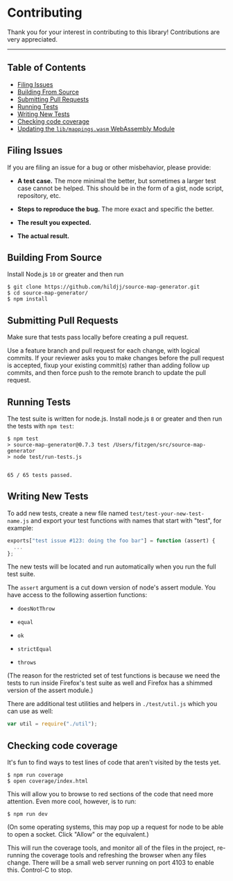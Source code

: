 # Contributing

Thank you for your interest in contributing to this library! Contributions are
very appreciated.

---

<!-- `npm run toc` to regenerate the Table of Contents -->

<!-- START doctoc generated TOC please keep comment here to allow auto update -->
<!-- DON'T EDIT THIS SECTION, INSTEAD RE-RUN doctoc TO UPDATE -->
## Table of Contents

- [Filing Issues](#filing-issues)
- [Building From Source](#building-from-source)
- [Submitting Pull Requests](#submitting-pull-requests)
- [Running Tests](#running-tests)
- [Writing New Tests](#writing-new-tests)
- [Checking code coverage](#checking-code-coverage)
- [Updating the `lib/mappings.wasm` WebAssembly Module](#updating-the-libmappingswasm-webassembly-module)

<!-- END doctoc generated TOC please keep comment here to allow auto update -->

## Filing Issues

If you are filing an issue for a bug or other misbehavior, please provide:

- **A test case.** The more minimal the better, but sometimes a larger test case
  cannot be helped. This should be in the form of a gist, node script,
  repository, etc.

- **Steps to reproduce the bug.** The more exact and specific the better.

- **The result you expected.**

- **The actual result.**

## Building From Source

Install Node.js `10` or greater and then run

    $ git clone https://github.com/hildjj/source-map-generator.git
    $ cd source-map-generator/
    $ npm install

## Submitting Pull Requests

Make sure that tests pass locally before creating a pull request.

Use a feature branch and pull request for each change, with logical commits. If
your reviewer asks you to make changes before the pull request is accepted,
fixup your existing commit(s) rather than adding follow up commits, and then
force push to the remote branch to update the pull request.

## Running Tests

The test suite is written for node.js. Install node.js `8` or greater and
then run the tests with `npm test`:

```shell
$ npm test
> source-map-generator@0.7.3 test /Users/fitzgen/src/source-map-generator
> node test/run-tests.js


65 / 65 tests passed.
```

## Writing New Tests

To add new tests, create a new file named `test/test-your-new-test-name.js` and
export your test functions with names that start with "test", for example:

```js
exports["test issue #123: doing the foo bar"] = function (assert) {
  ...
};
```

The new tests will be located and run automatically when you run the full test
suite.

The `assert` argument is a cut down version of node's assert module. You have
access to the following assertion functions:

- `doesNotThrow`

- `equal`

- `ok`

- `strictEqual`

- `throws`

(The reason for the restricted set of test functions is because we need the
tests to run inside Firefox's test suite as well and Firefox has a shimmed
version of the assert module.)

There are additional test utilities and helpers in `./test/util.js` which you
can use as well:

```js
var util = require("./util");
```

## Checking code coverage

It's fun to find ways to test lines of code that aren't visited by
the tests yet.

```shell
$ npm run coverage
$ open coverage/index.html
```

This will allow you to browse to red sections of the code that need
more attention. Even more cool, however, is to run:

```shell
$ npm run dev
```

(On some operating systems, this may pop up a request for node to be able to open a socket. Click "Allow" or the equivalent.)

This will run the coverage tools, and monitor all of the files in the
project, re-running the coverage tools and refreshing the browser when
any files change. There will be a small web server running on port 4103 to enable this. Control-C to stop.

